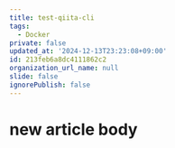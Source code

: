 ```yaml
---
title: test-qiita-cli
tags:
  - Docker
private: false
updated_at: '2024-12-13T23:23:08+09:00'
id: 213feb6a8dc4111862c2
organization_url_name: null
slide: false
ignorePublish: false
---
```

# new article body
